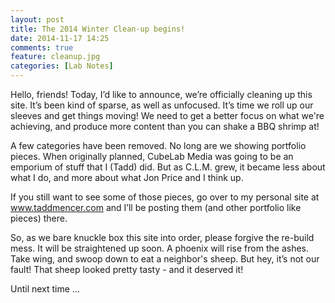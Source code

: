 ```yaml
---
layout: post
title: The 2014 Winter Clean-up begins!
date: 2014-11-17 14:25
comments: true
feature: cleanup.jpg
categories: [Lab Notes]
---
```

Hello, friends! Today, I’d like to announce, we’re officially cleaning up this site. It’s been kind of sparse, as well as unfocused. It’s time we roll up our sleeves and get things moving! We need to get a better focus on what we're achieving, and produce more content than you can shake a BBQ shrimp at!

A few categories have been removed. No long are we showing portfolio pieces. When originally planned, CubeLab Media was going to be an emporium of stuff that I (Tadd) did. But as C.L.M. grew, it became less about what I do, and more about what Jon Price and I think up.

If you still want to see some of those pieces, go over to my personal site at <a href="http://www.taddmencer.com" target="_blank">www.taddmencer.com</a> and I’ll be posting them (and other portfolio like pieces) there.

So, as we bare knuckle box this site into order, please forgive the re-build mess. It will be straightened up soon. A phoenix will rise from the ashes. Take wing, and swoop down to eat a neighbor's sheep. But hey, it’s not our fault! That sheep looked pretty tasty - and it deserved it!

Until next time ...
